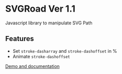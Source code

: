 # SVGRoad Ver 1.1

Javascript library to manipulate SVG Path

## Features

* Set `stroke-dasharray` and `stroke-dashoffset` in %
* Animate `stroke-dashoffset`

[Demo and documentation](https://zfunx.github.io/SVGRoad.js/ "Demo and documentation")
